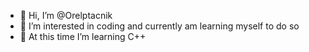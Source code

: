 - 👋 Hi, I’m @Orelptacnik
- 👀 I’m interested in coding and currently am learning myself to do so
- 🌱 At this time I’m learning C++

<!---
Orelptacnik/Orelptacnik is a ✨ special ✨ repository because its `README.md` (this file) appears on your GitHub profile.
You can click the Preview link to take a look at your changes.
--->
